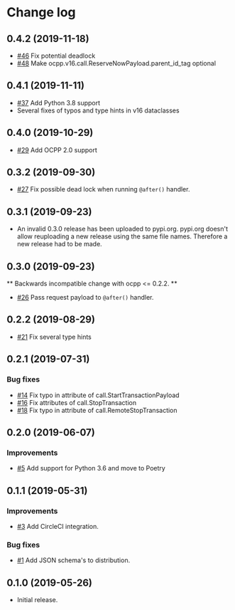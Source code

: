 # Change log

## 0.4.2 (2019-11-18)

* [#46](https://github.com/mobilityhouse/ocpp/issues/46) Fix potential deadlock
* [#48](https://github.com/mobilityhouse/ocpp/issues/48) Make ocpp.v16.call.ReserveNowPayload.parent_id_tag optional

## 0.4.1 (2019-11-11)

* [#37](https://github.com/mobilityhouse/ocpp/issues/37) Add Python 3.8 support
* Several fixes of typos and type hints in v16 dataclasses

## 0.4.0 (2019-10-29)

* [#29](https://github.com/mobilityhouse/ocpp/issues/29) Add OCPP 2.0 support

## 0.3.2 (2019-09-30)

* [#27](https://github.com/mobilityhouse/ocpp/issues/27) Fix possible dead lock when running `@after()` handler.

## 0.3.1 (2019-09-23)

* An invalid 0.3.0 release has been uploaded to pypi.org. pypi.org doesn't
allow reuploading a new release using the same file names. Therefore a new
release had to be made.

## 0.3.0 (2019-09-23)

** Backwards incompatible change with ocpp <= 0.2.2. **
* [#26](https://github.com/mobilityhouse/ocpp/issues/26) Pass request payload to `@after()` handler.

## 0.2.2 (2019-08-29)

* [#21](https://github.com/mobilityhouse/ocpp/issues/21) Fix several type hints

## 0.2.1 (2019-07-31)

### Bug fixes

* [#14](https://github.com/mobilityhouse/ocpp/issues/14) Fix typo in attribute of call.StartTransactionPayload
* [#16](https://github.com/mobilityhouse/ocpp/issues/16) Fix attributes of call.StopTransaction
* [#18](https://github.com/mobilityhouse/ocpp/issues/18) Fix typo in attribute of call.RemoteStopTransaction

## 0.2.0 (2019-06-07)

### Improvements

* [#5](https://github.com/mobilityhouse/ocpp/issues/5) Add support for Python 3.6 and move to Poetry

## 0.1.1 (2019-05-31)

### Improvements

* [#3](https://github.com/mobilityhouse/ocpp/issues/3) Add CircleCI integration.

### Bug fixes

* [#1](https://github.com/mobilityhouse/ocpp/issues/1) Add JSON schema's to distribution.

## 0.1.0 (2019-05-26)

* Initial release.
